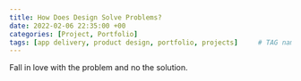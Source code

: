 ```yaml
---
title: How Does Design Solve Problems?
date: 2022-02-06 22:35:00 +00
categories: [Project, Portfolio]
tags: [app delivery, product design, portfolio, projects]     # TAG names should always be lowercase
---
```


 Fall in love with the problem and no the solution.
